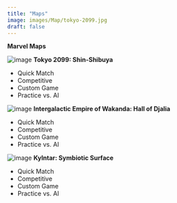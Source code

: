 ```yaml
---
title: "Maps"
image: images/Map/tokyo-2099.jpg
draft: false
---
```


**Marvel Maps** 

![image](../images/Map/Shin_Shibuya.png)
**Tokyo 2099: Shin-Shibuya** 
- Quick Match
- Competitive
- Custom Game
- Practice vs. AI


![image](../images/Map/Djalia_hall_wakanda.png)
**Intergalactic Empire of Wakanda: Hall of Djalia** 
- Quick Match
- Competitive
- Custom Game
- Practice vs. AI

![image](../images/Map/Marvelrivals-Symbiotic_Surface.png)
**Kylntar: Symbiotic Surface**
- Quick Match
- Competitive
- Custom Game
- Practice vs. AI